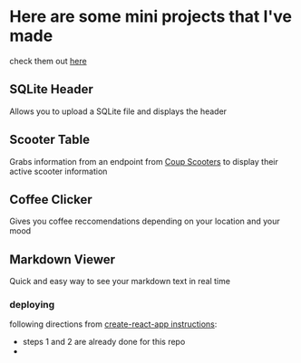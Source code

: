 # Here are some mini projects that I've made
check them out [here](https://ngozinwogwugwu.github.io/mini_frontend_projects/)

## SQLite Header
Allows you to upload a SQLite file and displays the header

## Scooter Table
Grabs information from an endpoint from [Coup Scooters](https://www.joincoup.com/en/berlin) to display their active scooter information

## Coffee Clicker
Gives you coffee reccomendations depending on your location and your mood

## Markdown Viewer
Quick and easy way to see your markdown text in real time


### deploying
following directions from [create-react-app instructions](https://create-react-app.dev/docs/deployment/#github-pages):
- steps 1 and 2 are already done for this repo
- 